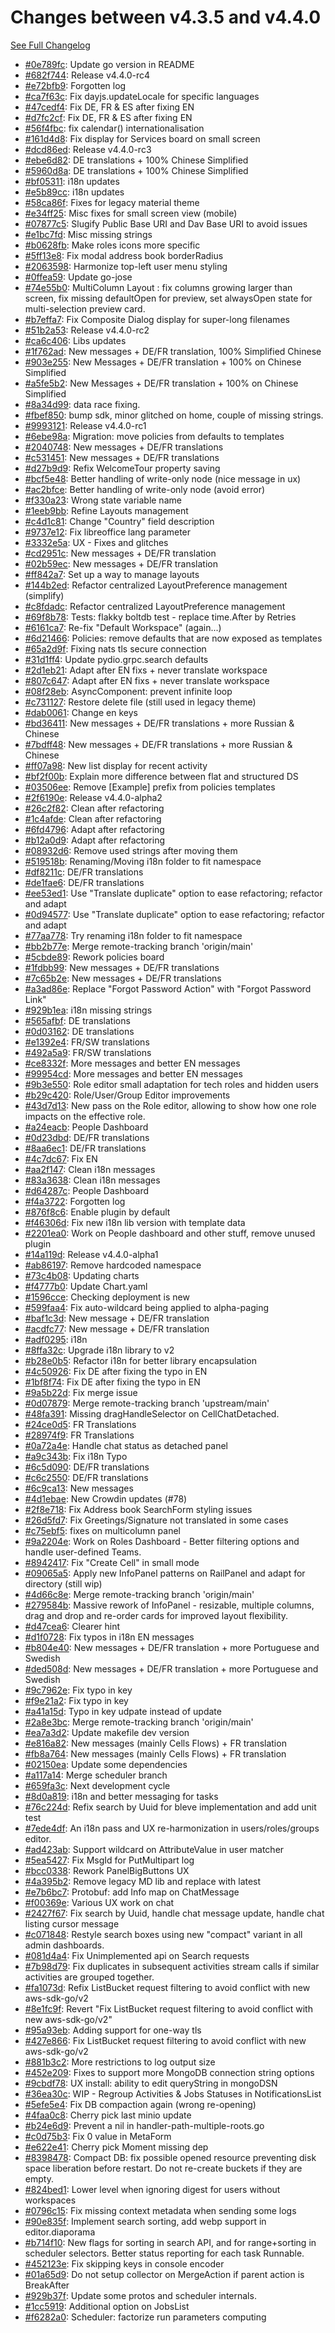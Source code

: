# Changes between v4.3.5 and v4.4.0

[See Full Changelog](https://github.com/pydio/cells/compare/v4.3.5...v4.4.0)

- [#0e789fc](https://github.com/pydio/cells/commit/0e789fc7fea79941f1b14fd2b430dc71a64d28a4): Update go version in README
- [#682f744](https://github.com/pydio/cells/commit/682f7442da47c139aeebe99effec57124450e5b1): Release v4.4.0-rc4
- [#e72bfb9](https://github.com/pydio/cells/commit/e72bfb945edaee5ad68adb864cdad071e4eea272): Forgotten log
- [#ca7f63c](https://github.com/pydio/cells/commit/ca7f63c0e4f4dd54fb6a80920380e2aa64af6f99): Fix dayjs.updateLocale for specific languages
- [#47cedf4](https://github.com/pydio/cells/commit/47cedf4b2e2341609fd09733aa54a6acf84062c9): Fix DE, FR & ES after fixing EN
- [#d7fc2cf](https://github.com/pydio/cells/commit/d7fc2cfe05257aa9f4b2dfac8b1b4817755cbb2a): Fix DE, FR & ES after fixing EN
- [#56f4fbc](https://github.com/pydio/cells/commit/56f4fbc0e95bb132db8d02b8774e1325cc7f3975): fix calendar() internationalisation
- [#161d4d8](https://github.com/pydio/cells/commit/161d4d8dbd7115a72648c4ed7c4814a6f65b8fe6): Fix display for Services board on small screen
- [#dcd86ed](https://github.com/pydio/cells/commit/dcd86ed484ea8d724e8d1b985135d0c321dc4f74): Release v4.4.0-rc3
- [#ebe6d82](https://github.com/pydio/cells/commit/ebe6d8290a00a72b6db089dbfa62ac447fa9b007): DE translations + 100% Chinese Simplified
- [#5960d8a](https://github.com/pydio/cells/commit/5960d8a0374e2ed19e2efbbde0efa247df485af7): DE translations + 100% Chinese Simplified
- [#bf05311](https://github.com/pydio/cells/commit/bf0531134c4f82dd6f84c54193499805eb24fdb7): i18n updates
- [#e5b89cc](https://github.com/pydio/cells/commit/e5b89cc2c23da12cd15446fe999aa832473ac265): i18n updates
- [#58ca86f](https://github.com/pydio/cells/commit/58ca86ff12f96ccd34bb6f4f52ad8e0faca62975): Fixes for legacy material theme
- [#e34ff25](https://github.com/pydio/cells/commit/e34ff259dcacefcfe6aa50b0ebe999f052550ce3): Misc fixes for small screen view (mobile)
- [#07877c5](https://github.com/pydio/cells/commit/07877c5ee7764d1f1b81cda305b2f55eb46b5a67): Slugify Public Base URI and Dav Base URI to avoid issues
- [#e1bc7fd](https://github.com/pydio/cells/commit/e1bc7fd2ea9978ab39cc4c03d3ed5f07bed64d91): Misc missing strings
- [#b0628fb](https://github.com/pydio/cells/commit/b0628fbe4fde793996257b967ee9ae66f44657b5): Make roles icons more specific
- [#5ff13e8](https://github.com/pydio/cells/commit/5ff13e893f879491ba4fe63edec521e7211f1ed3): Fix modal address book borderRadius
- [#2063598](https://github.com/pydio/cells/commit/2063598f7b70ed42098728b8ae7fd00efd3244b8): Harmonize top-left user menu styling
- [#0ffea59](https://github.com/pydio/cells/commit/0ffea59e3b39b625a9ddcd44ca961cff697906fe): Update go-jose
- [#74e55b0](https://github.com/pydio/cells/commit/74e55b07bb5b7e6409c14f28f028e0b7cccf4c7c): MultiColumn Layout : fix columns growing larger than screen, fix missing defaultOpen for preview, set alwaysOpen state for multi-selection preview card.
- [#b7effa7](https://github.com/pydio/cells/commit/b7effa7b7df4990f1b5327f04891b01cb5293448): Fix Composite Dialog display for super-long filenames
- [#51b2a53](https://github.com/pydio/cells/commit/51b2a53a48bcda9bf9bffefd1edee1483f4a95f5): Release v4.4.0-rc2
- [#ca6c406](https://github.com/pydio/cells/commit/ca6c40693804e738a2988564974b01e93f7aa9b9): Libs updates
- [#1f762ad](https://github.com/pydio/cells/commit/1f762ad076d2ca07f26415c18a871313fc0f18a3): New messages + DE/FR translation, 100% Simplified Chinese
- [#903e255](https://github.com/pydio/cells/commit/903e25587ed6d602db83db72db869ec081d328b8): New Messages + DE/FR translation + 100% on Chinese Simplified
- [#a5fe5b2](https://github.com/pydio/cells/commit/a5fe5b27373e795a3d9d1ad225f4bcb788ff4aa4): New Messages + DE/FR translation + 100% on Chinese Simplified
- [#8a34d99](https://github.com/pydio/cells/commit/8a34d992c50891c96727c29410d26b1d78dc3197): data race fixing.
- [#fbef850](https://github.com/pydio/cells/commit/fbef850b50f384c69c699680f2d21c4b5c589530): bump sdk, minor glitched on home, couple of missing strings.
- [#9993121](https://github.com/pydio/cells/commit/9993121601d68be56a0e575e939f2d429baab49c): Release v4.4.0-rc1
- [#6ebe98a](https://github.com/pydio/cells/commit/6ebe98adace65e254423cd49f501469817c6d429): Migration: move policies from defaults to templates
- [#2040748](https://github.com/pydio/cells/commit/20407487647b75d10ba76f6236d7ffe82bffe81a): New messages + DE/FR translations
- [#c531451](https://github.com/pydio/cells/commit/c531451742cc7aed0211b844b330922df6c089b4): New messages + DE/FR translations
- [#d27b9d9](https://github.com/pydio/cells/commit/d27b9d974a96c0dc4ff6cc0b138077cd6eef484c): Refix WelcomeTour property saving
- [#bcf5e48](https://github.com/pydio/cells/commit/bcf5e48e8f2577ef55678126157c16d1eec62489): Better handling of write-only node (nice message in ux)
- [#ac2bfce](https://github.com/pydio/cells/commit/ac2bfcecce707b3caa0f01c5bd093648873fc737): Better handling of write-only node (avoid error)
- [#f330a23](https://github.com/pydio/cells/commit/f330a2332bfe55a12d5c6ccc399c57f23a7f8569): Wrong state variable name
- [#1eeb9bb](https://github.com/pydio/cells/commit/1eeb9bbca7fd70c670a8d26d96cc7bfec8309a19): Refine Layouts management
- [#c4d1c81](https://github.com/pydio/cells/commit/c4d1c8101910e931247ff21fab50350b9c96a816): Change "Country" field description
- [#9737e12](https://github.com/pydio/cells/commit/9737e12940cd83ce2cd6996ed08379b71982479c): Fix libreoffice lang parameter
- [#3332e5a](https://github.com/pydio/cells/commit/3332e5aa3ab68b7a2187b678a97955201841067a): UX - Fixes and glitches
- [#cd2951c](https://github.com/pydio/cells/commit/cd2951c4da9209cbaad6525c227825ddb2fb10e8): New messages + DE/FR translation
- [#02b59ec](https://github.com/pydio/cells/commit/02b59ec9c910bf1297d90a63593992200a0e1581): New messages + DE/FR translation
- [#ff842a7](https://github.com/pydio/cells/commit/ff842a76837ae9d079981da46faaed6369b20d49): Set up a way to manage layouts
- [#144b2ed](https://github.com/pydio/cells/commit/144b2ed252d738151348f65b0049369c5c9d16c4): Refactor centralized LayoutPreference management (simplify)
- [#c8fdadc](https://github.com/pydio/cells/commit/c8fdadc5a44f65661db939cac420e55c24cc9b0b): Refactor centralized LayoutPreference management
- [#69f8b78](https://github.com/pydio/cells/commit/69f8b78deb3df428921fe23d937c570ec690659d): Tests: flakky boltdb test - replace time.After by Retries
- [#6161ca7](https://github.com/pydio/cells/commit/6161ca70dac88de205c5e642e6295605e6a07254): Re-fix "Default Workspace" (again...)
- [#6d21466](https://github.com/pydio/cells/commit/6d2146688ea2d2c64ea4abce211cba824c4c894d): Policies: remove defaults that are now exposed as templates
- [#65a2d9f](https://github.com/pydio/cells/commit/65a2d9fc882ac05943dd40e6f53a29f76baf1271): Fixing nats tls secure connection
- [#31d1ff4](https://github.com/pydio/cells/commit/31d1ff4b355d6b414ccf35cc49c818be692c4b67): Update pydio.grpc.search defaults
- [#2d1eb21](https://github.com/pydio/cells/commit/2d1eb213d0eacf21532cf03516c46a24cb37cfee): Adapt after EN fixs + never translate workspace
- [#807c647](https://github.com/pydio/cells/commit/807c6478991dda74644cd90d86ec5cb758ab61d8): Adapt after EN fixs + never translate workspace
- [#08f28eb](https://github.com/pydio/cells/commit/08f28eb699c4f4c814fcadd803dd966d55e5f41f): AsyncComponent: prevent infinite loop
- [#c731127](https://github.com/pydio/cells/commit/c73112792e3d3bc2bbd5b4bc347c2384d9c6a88e): Restore delete file (still used in legacy theme)
- [#dab0061](https://github.com/pydio/cells/commit/dab00613ea80a081a4724ee618192a9e8066650f): Change en keys
- [#bd36411](https://github.com/pydio/cells/commit/bd36411e870c2a58677bfc7716482c0bfd79a082): New messages + DE/FR translations + more Russian & Chinese
- [#7bdff48](https://github.com/pydio/cells/commit/7bdff48f749351c5d4ff16470256aab7e20690ce): New messages + DE/FR translations + more Russian & Chinese
- [#ff07a98](https://github.com/pydio/cells/commit/ff07a9873dc17beeaf2466c8a1a77ac503d0823b): New list display for recent activity
- [#bf2f00b](https://github.com/pydio/cells/commit/bf2f00bbbf9fdb1ac4824a540e9e474db514beef): Explain more difference between flat and structured DS
- [#03506ee](https://github.com/pydio/cells/commit/03506ee3121b97de375c567715033f9c51809cbc): Remove [Example] prefix from policies templates
- [#2f6190e](https://github.com/pydio/cells/commit/2f6190e5874ef5fbdc8341c3f17ea6a529c90f01): Release v4.4.0-alpha2
- [#26c2f82](https://github.com/pydio/cells/commit/26c2f829c92c211efa655a3e2950898b8a5f7a50): Clean after refactoring
- [#1c4afde](https://github.com/pydio/cells/commit/1c4afde5a614b643512d0d0b66e74618f79b1834): Clean after refactoring
- [#6fd4796](https://github.com/pydio/cells/commit/6fd4796947a97807b86ebe96d8db8aaf5411dc49): Adapt after refactoring
- [#b12a0d9](https://github.com/pydio/cells/commit/b12a0d94ccf7a4f9b9ae53d30817a148568458fe): Adapt after refactoring
- [#08932d6](https://github.com/pydio/cells/commit/08932d6ea04a688ae3027965c0d223403a093278): Remove used strings after moving them
- [#519518b](https://github.com/pydio/cells/commit/519518bdad8fadf2dac6ae46b94594740fbc2a53): Renaming/Moving i18n folder to fit namespace
- [#df8211c](https://github.com/pydio/cells/commit/df8211c19d3578bc8a06aabd44e52e63ebf77d21): DE/FR translations
- [#de1fae6](https://github.com/pydio/cells/commit/de1fae6d65cd91a346ec95f89b60e903c0c7a44e): DE/FR translations
- [#ee53ed1](https://github.com/pydio/cells/commit/ee53ed19c911099f305fe570cd35801e744dc5aa): Use "Translate duplicate" option to ease refactoring; refactor and adapt
- [#0d94577](https://github.com/pydio/cells/commit/0d9457784874853d9d520c31c19fc75d3b75b555): Use "Translate duplicate" option to ease refactoring; refactor and adapt
- [#77aa778](https://github.com/pydio/cells/commit/77aa778cf4d7cf59340255acae1a409f3f067870): Try renaming i18n folder to fit namespace
- [#bb2b77e](https://github.com/pydio/cells/commit/bb2b77ec32060735e81f3fc8829b8f2b1106f636): Merge remote-tracking branch 'origin/main'
- [#5cbde89](https://github.com/pydio/cells/commit/5cbde893330a2ff51a77c32162fbee675ef7b7b3): Rework policies board
- [#1fdbb99](https://github.com/pydio/cells/commit/1fdbb99649a6549dc0fc54d3566fbb9892f3c994): New messages + DE/FR translations
- [#7c65b2e](https://github.com/pydio/cells/commit/7c65b2eeff98e41e47caa239d484f293d064f48c): New messages + DE/FR translations
- [#a3ad86e](https://github.com/pydio/cells/commit/a3ad86eb1a6dfc15c6dc8034b69979450d9022d2): Replace "Forgot Password Action" with "Forgot Password Link"
- [#929b1ea](https://github.com/pydio/cells/commit/929b1ea84a0a355762710d8129fead9d8a47fae0): i18n missing strings
- [#565afbf](https://github.com/pydio/cells/commit/565afbf703441c40ed0620ea526a4270085f53b7): DE translations
- [#0d03162](https://github.com/pydio/cells/commit/0d03162de65176fe1f9676bc2a8f8365a0226cbf): DE translations
- [#e1392e4](https://github.com/pydio/cells/commit/e1392e4f69e66a1bc59cb71644091e5bbbb54d06): FR/SW translations
- [#492a5a9](https://github.com/pydio/cells/commit/492a5a98a6373c0ba43c325ad8706af3b16056a6): FR/SW translations
- [#ce8332f](https://github.com/pydio/cells/commit/ce8332f022bd4e42edca7920b89189c98d2d119a): More messages and better EN messages
- [#99954cd](https://github.com/pydio/cells/commit/99954cd3addf8251fbc2f44fa7721413e38f3b8d): More messages and better EN messages
- [#9b3e550](https://github.com/pydio/cells/commit/9b3e5505e7266b945e77623ea73eb685ce4120d4): Role editor small adaptation for tech roles and hidden users
- [#b29c420](https://github.com/pydio/cells/commit/b29c42020eeb939c061808a25cecaf74e1382eda): Role/User/Group Editor improvements
- [#43d7d13](https://github.com/pydio/cells/commit/43d7d13c8d8d655162f3368dedb14e622e18a38c): New pass on the Role editor, allowing to show how one role impacts on the effective role.
- [#a24eacb](https://github.com/pydio/cells/commit/a24eacbf92e888e248ad771341bb6704f995452b): People Dashboard
- [#0d23dbd](https://github.com/pydio/cells/commit/0d23dbd704cebc10ea0c679125fe431cc566a2c3): DE/FR translations
- [#8aa6ec1](https://github.com/pydio/cells/commit/8aa6ec1c8f23a05bc40c405dbc8da4ecba7289fa): DE/FR translations
- [#4c7dc67](https://github.com/pydio/cells/commit/4c7dc675204bd6b1f7933e3607ba7b8148ef025f): Fix EN
- [#aa2f147](https://github.com/pydio/cells/commit/aa2f14778477350043224fb7b1eaf6184048f86b): Clean i18n messages
- [#83a3638](https://github.com/pydio/cells/commit/83a363883c60c8f2d039d66bf45a1b0def0e61b4): Clean i18n messages
- [#d64287c](https://github.com/pydio/cells/commit/d64287cd18a4ca4ec9f94d050f410f103d04a4c0): People Dashboard
- [#f4a3722](https://github.com/pydio/cells/commit/f4a3722bbdb5e04175a4f5f6d53bd257ce1ab271): Forgotten log
- [#876f8c6](https://github.com/pydio/cells/commit/876f8c60aba3fc679dcc862da36b9a00086d1e0a): Enable plugin by default
- [#f46306d](https://github.com/pydio/cells/commit/f46306d8fc334a8822cc9537e8a3c71d4d318f06): Fix new i18n lib version with template data
- [#2201ea0](https://github.com/pydio/cells/commit/2201ea0807216e595b154446b7f527fd1047a158): Work on People dashboard and other stuff, remove unused plugin
- [#14a119d](https://github.com/pydio/cells/commit/14a119d9c5838a50f6e90d9782d0607b14b738fb): Release v4.4.0-alpha1
- [#ab86197](https://github.com/pydio/cells/commit/ab861974a5c5f06fedf7ccfc08f6f7044e43716d): Remove hardcoded namespace
- [#73c4b08](https://github.com/pydio/cells/commit/73c4b08fd35f01175d7ad5b8d9ae317f6051e836): Updating charts
- [#f4777b0](https://github.com/pydio/cells/commit/f4777b07fa8a2c063445734423b08478d76c3c3f): Update Chart.yaml
- [#1596cce](https://github.com/pydio/cells/commit/1596cce9fd3980e28709d5c4e22db12a6a7e5fa4): Checking deployment is new
- [#599faa4](https://github.com/pydio/cells/commit/599faa4b84402e3dc5452edbfdc6b1f20aa825d1): Fix auto-wildcard being applied to alpha-paging
- [#baf1c3d](https://github.com/pydio/cells/commit/baf1c3db85b8b71f9bfd7594d73b3760a6463bcf): New message + DE/FR translation
- [#acdfc77](https://github.com/pydio/cells/commit/acdfc77cd2cf3140797c7430209fe2339800070e): New message + DE/FR translation
- [#adf0295](https://github.com/pydio/cells/commit/adf0295d632e41566a143f562d8eef277464ce75): i18n
- [#8ffa32c](https://github.com/pydio/cells/commit/8ffa32ccd9bcd2345a4f8c697fb45457100e0f89): Upgrade i18n library to v2
- [#b28e0b5](https://github.com/pydio/cells/commit/b28e0b51798349d423f4cb7f0c9dbd234e2cf81d): Refactor i18n for better library encapsulation
- [#4c50926](https://github.com/pydio/cells/commit/4c509260f384a92d804569fcd9db727f5fedc01c): Fix DE after fixing the typo in EN
- [#1bf8f74](https://github.com/pydio/cells/commit/1bf8f74484239c86508407c1ff92d4ae11a6bc9d): Fix DE after fixing the typo in EN
- [#9a5b22d](https://github.com/pydio/cells/commit/9a5b22dc36a51cfe18331b42e6158899a472374a): Fix merge issue
- [#0d07879](https://github.com/pydio/cells/commit/0d0787997ce1a248d8b0fbf88a80b38d818f6125): Merge remote-tracking branch 'upstream/main'
- [#48fa391](https://github.com/pydio/cells/commit/48fa3918782f140f9f32baaa465640631c68289c): Missing dragHandleSelector on CellChatDetached.
- [#24ce0d5](https://github.com/pydio/cells/commit/24ce0d5d64fe63fe4723b87c791993591bd67718): FR Translations
- [#28974f9](https://github.com/pydio/cells/commit/28974f9db2dc289b5acce05b914a921fe2f3068a): FR Translations
- [#0a72a4e](https://github.com/pydio/cells/commit/0a72a4ed760483c26f72843c3ab42f6d8ffd53d6): Handle chat status as detached panel
- [#a9c343b](https://github.com/pydio/cells/commit/a9c343b3fe0a72ffaf6097ed8ba59ea6e42d9d03): Fix i18n Typo
- [#6c5d090](https://github.com/pydio/cells/commit/6c5d090be53673e66a8d53a8018ce90dcc25a725): DE/FR translations
- [#c6c2550](https://github.com/pydio/cells/commit/c6c25506f14dbe3a2a893400fb9a5c5c9160c050): DE/FR translations
- [#6c9ca13](https://github.com/pydio/cells/commit/6c9ca13b985e5590172725da9ec9b30923f5fde1): New messages
- [#4d1ebae](https://github.com/pydio/cells/commit/4d1ebae901519b69b511a6772e8150345bd12bee): New Crowdin updates (#78)
- [#2f8e718](https://github.com/pydio/cells/commit/2f8e71873e846355147efb1ab077dc016efa315c): Fix Address book SearchForm styling issues
- [#26d5fd7](https://github.com/pydio/cells/commit/26d5fd7c6c76370e8fa2d867bcd929111f24d98a): Fix Greetings/Signature not translated in some cases
- [#c75ebf5](https://github.com/pydio/cells/commit/c75ebf5882e8f10ac35ec10470b834efb26f89ba): fixes on multicolumn panel
- [#9a2204e](https://github.com/pydio/cells/commit/9a2204e7ede780eac2e1161fdf0a1516cdd4c0e0): Work on Roles Dashboard - Better filtering options and handle user-defined Teams.
- [#8942417](https://github.com/pydio/cells/commit/89424175d62b2210738b5bb12bb1bc5f343698a5): Fix "Create Cell" in small mode
- [#09065a5](https://github.com/pydio/cells/commit/09065a5de9dc94474351e7fb28aa2ae800ff5dae): Apply new InfoPanel patterns on RailPanel and adapt for directory (still wip)
- [#4d66c8e](https://github.com/pydio/cells/commit/4d66c8e4d888f606e0138cb0ea5e069d09a64cd9): Merge remote-tracking branch 'origin/main'
- [#279584b](https://github.com/pydio/cells/commit/279584be4228238236c1f36b5a4d948edfcec8c0): Massive rework of InfoPanel - resizable, multiple columns, drag and drop and re-order cards for improved layout flexibility.
- [#d47cea6](https://github.com/pydio/cells/commit/d47cea637d17cf536c544a7bc669e6093ca14b55): Clearer hint
- [#d1f0728](https://github.com/pydio/cells/commit/d1f0728322b1808745a06ab351fe59f3b8989f05): Fix typos in i18n EN messages
- [#b804e40](https://github.com/pydio/cells/commit/b804e405c022aea2d5bda7b23b9eeb56738d982d): New messages + DE/FR translation + more Portuguese and Swedish
- [#ded508d](https://github.com/pydio/cells/commit/ded508d20c5973dbf688a4314579c7a95b6c0b53): New messages + DE/FR translation + more Portuguese and Swedish
- [#9c7962e](https://github.com/pydio/cells/commit/9c7962efeff77be17cce7b6d9e877cc330f74688): Fix typo in key
- [#f9e21a2](https://github.com/pydio/cells/commit/f9e21a27f351b6e5a2f5891130b7ad2bf0381ffd): Fix typo in key
- [#a41a15d](https://github.com/pydio/cells/commit/a41a15d1eadc005aade7b2d75cc178eaad1d6882): Typo in key udpate instead of update
- [#2a8e3bc](https://github.com/pydio/cells/commit/2a8e3bc63caf08144d0cb24dd363913a46fbb4ae): Merge remote-tracking branch 'origin/main'
- [#ea7a3d2](https://github.com/pydio/cells/commit/ea7a3d22b0e5108a0617da0085a4b0a35d4d91de): Update makefile dev version
- [#e816a82](https://github.com/pydio/cells/commit/e816a8292262343b4f93169895e99bd144ee24bd): New messages (mainly Cells Flows) + FR translation
- [#fb8a764](https://github.com/pydio/cells/commit/fb8a764d5a851cb8cd2ddf49b12c57459b97764f): New messages (mainly Cells Flows) + FR translation
- [#02150ea](https://github.com/pydio/cells/commit/02150eaf7f564fee9380ad53cc05f27266b33634): Update some dependencies
- [#a117a14](https://github.com/pydio/cells/commit/a117a14715a547106cda966530f942fd53183ace): Merge scheduler branch
- [#659fa3c](https://github.com/pydio/cells/commit/659fa3cf007afcae2954abc2fcdb88db62b72224): Next development cycle
- [#8d0a819](https://github.com/pydio/cells/commit/8d0a8193fb0a7e60c55791e90324377813be5fe0): i18n and better messaging for tasks
- [#76c224d](https://github.com/pydio/cells/commit/76c224d79e826f43b098953281b2040869c1e331): Refix search by Uuid for bleve implementation and add unit test
- [#7ede4df](https://github.com/pydio/cells/commit/7ede4dfe259090b3320869a0ab02833e9e7644b8): An i18n pass and UX re-harmonization in users/roles/groups editor.
- [#ad423ab](https://github.com/pydio/cells/commit/ad423ab971a7697b29bbdbc6c18ea63651f19d75): Support wildcard on AttributeValue in user matcher
- [#5ea5427](https://github.com/pydio/cells/commit/5ea5427468791cc9506f2e191677bee05182d3f5): Fix MsgId for PutMultipart log
- [#bcc0338](https://github.com/pydio/cells/commit/bcc0338f926af15289c49bd4e8a86326e0001f3f): Rework PanelBigButtons UX
- [#4a395b2](https://github.com/pydio/cells/commit/4a395b2c1f46adc737836ad18ffd67e9a73fc3ad): Remove legacy MD lib and replace with latest
- [#e7b6bc7](https://github.com/pydio/cells/commit/e7b6bc71debaa54f191c15748d7e9ec7aee9839b): Protobuf: add Info map on ChatMessage
- [#f00369e](https://github.com/pydio/cells/commit/f00369eda2a9a869030c706c437f4db6d2537a3f): Various UX work on chat
- [#2427f67](https://github.com/pydio/cells/commit/2427f67c7232f31d748899778b21a0015bfb346d): Fix search by Uuid, handle chat message update, handle chat listing cursor message
- [#c071848](https://github.com/pydio/cells/commit/c071848c023690f688bede0457cc428ba9e3659c): Restyle search boxes using new "compact" variant in all admin dashboards.
- [#081d4a4](https://github.com/pydio/cells/commit/081d4a49f98d7dad0e133bcc6ab4a7a1c2530b62): Fix Unimplemented api on Search requests
- [#7b98d79](https://github.com/pydio/cells/commit/7b98d798188b41e826ddbde15a44ed650e6930cd): Fix duplicates in subsequent activities stream calls if similar activities are grouped together.
- [#fa1073d](https://github.com/pydio/cells/commit/fa1073d76fff3426d7980e23354bad2305510f88): Refix ListBucket request filtering to avoid conflict with new aws-sdk-go/v2
- [#8e1fc9f](https://github.com/pydio/cells/commit/8e1fc9f745e7f681a0189e54b4ad2efbce2ab728): Revert "Fix ListBucket request filtering to avoid conflict with new aws-sdk-go/v2"
- [#95a93eb](https://github.com/pydio/cells/commit/95a93eb47d8e50c0d8905e26a67b49320693ca68): Adding support for one-way tls
- [#427e866](https://github.com/pydio/cells/commit/427e866f0b4525ca66fac750d179e71a6fce1fd8): Fix ListBucket request filtering to avoid conflict with new aws-sdk-go/v2
- [#881b3c2](https://github.com/pydio/cells/commit/881b3c247741024a6b99c51e4fab6a432e0c0f69): More restrictions to log output size
- [#452e209](https://github.com/pydio/cells/commit/452e2095a0359bba298e2b7942f3cb31bb77b632): Fixes to support more MongoDB connection string options
- [#9cbdf78](https://github.com/pydio/cells/commit/9cbdf786080d26b8ca54654e16a18a3a9f134bbc): UX install: ability to edit queryString in mongoDSN
- [#36ea30c](https://github.com/pydio/cells/commit/36ea30c7ffd1d0bbcf7816ea590f81172dfe7aab): WIP - Regroup Activities & Jobs Statuses in NotificationsList
- [#5efe5e4](https://github.com/pydio/cells/commit/5efe5e40512bd70ab3489206d63d6d05c096c540): Fix DB compaction again (wrong re-opening)
- [#4faa0c8](https://github.com/pydio/cells/commit/4faa0c8c5c7d0358c3767b913c784a1fa20dcd8e): Cherry pick last minio update
- [#b24e6d9](https://github.com/pydio/cells/commit/b24e6d9b73c823be2f44fdf6810a1adcddd5084a): Prevent a nil in handler-path-multiple-roots.go
- [#c0d75b3](https://github.com/pydio/cells/commit/c0d75b391a12b7908bfaf71e4aa16a980e44964b): Fix 0 value in MetaForm
- [#e622e41](https://github.com/pydio/cells/commit/e622e419e7748a24a28592b6676259c5e851cfa5): Cherry pick Moment missing dep
- [#8398478](https://github.com/pydio/cells/commit/8398478326fc7fad80bd39a9d26241e4691287c1): Compact DB: fix possible opened resource preventing disk space liberation before restart. Do not re-create buckets if they are empty.
- [#824bed1](https://github.com/pydio/cells/commit/824bed1989506aa8c8195a44e23466711cfd535b): Lower level when ignoring digest for users without workspaces
- [#0796c15](https://github.com/pydio/cells/commit/0796c15d04132ab07be0e75fe27e0e316f6a2fa1): Fix missing context metadata when sending some logs
- [#90e835f](https://github.com/pydio/cells/commit/90e835f2d20de822b8f6dedf21efbe0fa4542d6a): Implement search sorting, add webp support in editor.diaporama
- [#b714f10](https://github.com/pydio/cells/commit/b714f10b585cb5d27a174c298f78ee63459d3de0): New flags for sorting in search API, and for range+sorting in scheduler selectors. Better status reporting for each task Runnable.
- [#452123e](https://github.com/pydio/cells/commit/452123eded5d8f6f89d4f2f2d7b427397723a144): Fix skipping keys in console encoder
- [#01a65d9](https://github.com/pydio/cells/commit/01a65d9de04b00bd78b3a65d1f3b47914c66308a): Do not setup collector on MergeAction if parent action is BreakAfter
- [#929b37f](https://github.com/pydio/cells/commit/929b37f2bce088e95b5dc741c2b348c61f36b4fd): Update some protos and scheduler internals.
- [#1cc5919](https://github.com/pydio/cells/commit/1cc5919e1b2a5d8b4e985fd1796386badd06e641): Additional option on JobsList
- [#f6282a0](https://github.com/pydio/cells/commit/f6282a0fe1a30cd29a4067baeecb3386a3c06334): Scheduler: factorize run parameters computing
